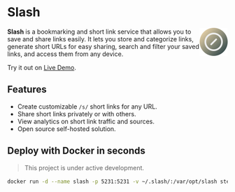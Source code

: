 # Slash

<img align="right" src="./resources/logo.png" height="64px" alt="logo">

**Slash** is a bookmarking and short link service that allows you to save and share links easily. It lets you store and categorize links, generate short URLs for easy sharing, search and filter your saved links, and access them from any device.

Try it out on <a href="https://slash.stevenlgtm.com">Live Demo</a>.

## Features

- Create customizable `/s/` short links for any URL.
- Share short links privately or with others.
- View analytics on short link traffic and sources.
- Open source self-hosted solution.

## Deploy with Docker in seconds

> This project is under active development.

```bash
docker run -d --name slash -p 5231:5231 -v ~/.slash/:/var/opt/slash stevenlgtm/slash:latest
```
